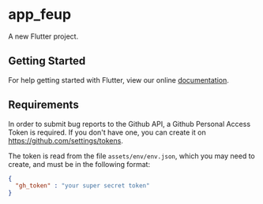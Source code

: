 # app_feup

A new Flutter project.

## Getting Started

For help getting started with Flutter, view our online
[documentation](https://flutter.io/).


## Requirements

In order to submit bug reports to the Github API, a Github Personal Access Token is required.
If you don't have one, you can create it on https://github.com/settings/tokens.

The token is read from the file ```assets/env/env.json```, which you may need to create, and must be in the following format:

```json
{
  "gh_token" : "your super secret token"
}
```